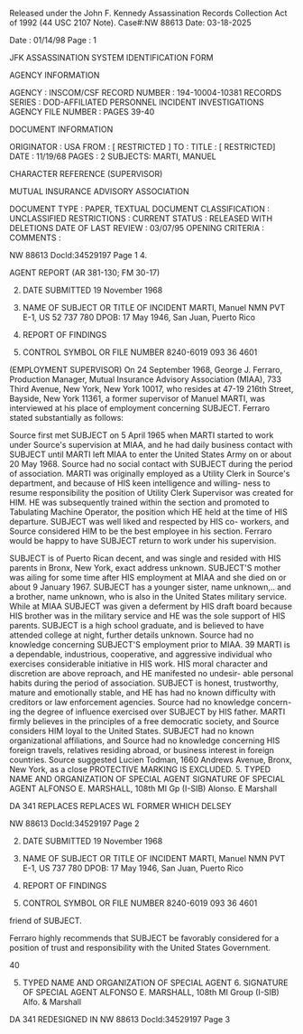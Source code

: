 Released under the John F. Kennedy
Assassination Records Collection Act of
1992 (44 USC 2107 Note). Case#:NW
88613 Date: 03-18-2025

Date : 01/14/98
Page : 1

JFK ASSASSINATION SYSTEM
IDENTIFICATION FORM

AGENCY INFORMATION

AGENCY : INSCOM/CSF
RECORD NUMBER : 194-10004-10381
RECORDS SERIES : DOD-AFFILIATED PERSONNEL INCIDENT INVESTIGATIONS
AGENCY FILE NUMBER : PAGES 39-40

DOCUMENT INFORMATION

ORIGINATOR : USA
FROM : [ RESTRICTED ]
TO :
TITLE : [ RESTRICTED]
DATE : 11/19/68
PAGES : 2
SUBJECTS: MARTI, MANUEL

CHARACTER REFERENCE (SUPERVISOR)

MUTUAL INSURANCE ADVISORY ASSOCIATION

DOCUMENT TYPE : PAPER, TEXTUAL DOCUMENT
CLASSIFICATION : UNCLASSIFIED
RESTRICTIONS :
CURRENT STATUS : RELEASED WITH DELETIONS
DATE OF LAST REVIEW : 03/07/95
OPENING CRITERIA :
COMMENTS :

NW 88613 Docld:34529197 Page 1
4.

AGENT REPORT
(AR 381-130; FM 30-17)

2. DATE SUBMITTED
19 November 1968

1. NAME OF SUBJECT OR TITLE OF INCIDENT
MARTI, Manuel NMN
PVT E-1, US 52 737 780
DPOB: 17 May 1946, San Juan, Puerto Rico
4. REPORT OF FINDINGS
3. CONTROL SYMBOL OR FILE NUMBER
8240-6019
093 36 4601

(EMPLOYMENT SUPERVISOR) On 24 September 1968, George J.
Ferraro, Production Manager, Mutual Insurance Advisory Association (MIAA),
733 Third Avenue, New York, New York 10017, who resides at 47-19 216th
Street, Bayside, New York 11361, a former supervisor of Manuel MARTI,
was interviewed at his place of employment concerning SUBJECT. Ferraro
stated substantially as follows:

Source first met SUBJECT on 5 April 1965 when MARTI started to
work under Source's supervision at MIAA, and he had daily business contact
with SUBJECT until MARTI left MIAA to enter the United States Army on or
about 20 May 1968. Source had no social contact with SUBJECT during the
period of association. MARTI was originally employed as a Utility Clerk
in Source's department, and because of HIS keen intelligence and willing-
ness to resume responsibility the position of Utility Clerk Supervisor was
created for HIM. HE was subsequently trained within the section and
promoted to Tabulating Machine Operator, the position which HE held at the
time of HIS departure. SUBJECT was well liked and respected by HIS co-
workers, and Source considered HIM to be the best employee in his section.
Ferraro would be happy to have SUBJECT return to work under his supervision.

SUBJECT is of Puerto Rican decent, and was single and resided
with HIS parents in Bronx, New York, exact address unknown. SUBJECT'S
mother was ailing for some time after HIS employment at MIAA and she died
on or about 9 January 1967. SUBJECT has a younger sister, name unknown,..
and a brother, name unknown, who is also in the United States military
service. While at MIAA SUBJECT was given a deferment by HIS draft board because
HIS brother was in the military service and HE was the sole support of HIS
parents. SUBJECT is a high school graduate, and is believed to have attended
college at night, further details unknown. Source had no knowledge concerning
SUBJECT'S employment prior to MIAA.
39
MARTI is a dependable, industrious, cooperative, and aggressive
individual who exercises considerable initiative in HIS work. HIS moral
character and discretion are above reproach, and HE manifested no undesir-
able personal habits during the period of association. SUBJECT is honest,
trustworthy, mature and emotionally stable, and HE has had no known difficulty
with creditors or law enforcement agencies. Source had no knowledge concern-
ing the degree of influence exercised over SUBJECT by HIS father. MARTI
firmly believes in the principles of a free democratic society, and Source
considers HIM loyal to the United States. SUBJECT had no known organizational
affiliations, and Source had no knowledge concerning HIS foreign travels,
relatives residing abroad, or business interest in foreign countries. Source
suggested Lucien Todman, 1660 Andrews Avenue, Bronx, New York, as a close
PROTECTIVE MARKING IS EXCLUDED.
5. TYPED NAME AND ORGANIZATION OF SPECIAL AGENT SIGNATURE OF SPECIAL AGENT
ALFONSO E. MARSHALL, 108th MI Gp (I-SIB) Alonso. E Marshall

DA 341 REPLACES REPLACES WL FORMER WHICH DELSEY

NW 88613 Docld:34529197 Page 2

2. DATE SUBMITTED
19 November 1968

1. NAME OF SUBJECT OR TITLE OF INCIDENT
MARTI, Manuel NMN
PVT E-1, US 737 780
DPOB: 17 May 1946, San Juan, Puerto Rico
4. REPORT OF FINDINGS
3. CONTROL SYMBOL OR FILE NUMBER
8240-6019
093 36 4601

friend of SUBJECT.

Ferraro highly recommends that SUBJECT be favorably considered
for a position of trust and responsibility with the United States Government.

40

5. TYPED NAME AND ORGANIZATION OF SPECIAL AGENT 6. SIGNATURE OF SPECIAL AGENT
ALFONSO E. MARSHALL, 108th MI Group (I-SIB)
Alfo. & Marshall

DA 341 REDESIGNED IN
NW 88613 Docld:34529197 Page 3
